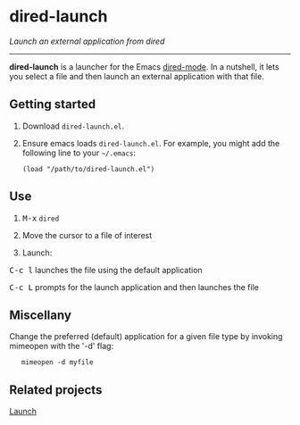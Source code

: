 # dired-launch

*Launch an external application from dired*

---

**dired-launch** is a launcher for the Emacs [dired-mode](https://www.emacswiki.org/emacs/DiredMode). In a nutshell, it lets you select a file and then launch an external application with that file.

## Getting started

1. Download `dired-launch.el`.

2. Ensure emacs loads `dired-launch.el`. For example, you might add the following line to your `~/.emacs`:

   `(load "/path/to/dired-launch.el")`

## Use

1. <kbd>M-x</kbd> `dired`

2. Move the cursor to a file of interest

3. Launch:

<kbd>C-c l</kbd> launches the file using the default application

<kbd>C-c L</kbd> prompts for the launch application and then launches the file

## Miscellany

Change the preferred (default) application for a given file type by invoking mimeopen with the '-d' flag:

       mimeopen -d myfile

## Related projects

[Launch](https://github.com/sfllaw/emacs-launch)
